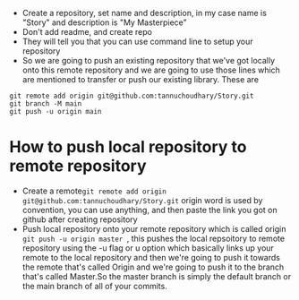 * Create a repository, set name and description, in my case name is "Story" and description is "My Masterpiece"
* Don't add readme, and create repo
* They will tell you that you can use command line to setup your repository
* So we are going to push an existing repository that we've got locally onto this remote repository and we are going to use those lines which are mentioned to transfer or push our existing library. These are

```
git remote add origin git@github.com:tannuchoudhary/Story.git
git branch -M main
git push -u origin main

```

# How to push local repository to remote repository

* Create a remote``` git remote add origin git@github.com:tannuchoudhary/Story.git ``` origin word is used by convention, you can use anything, and then paste the link you got on github after creating repository
* Push local repository onto your remote repository which is called origin ```git push -u origin master ```, this pushes the local repsoitory to remote repository using the  -u flag or u option which basically links up your remote to the local repository and then we're going to push it towards the remote that's called Origin and we're going to push it to the branch that's called Master.So the master branch is simply the default branch or the main branch of all of your commits.

